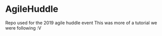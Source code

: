 # AgileHuddle
Repo used for the 2019 agile huddle event
This was more of a tutorial we were following
:V
